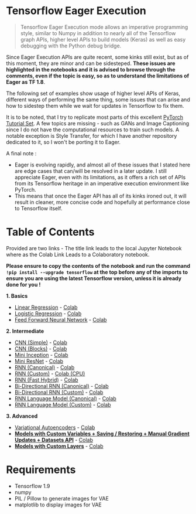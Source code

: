 # Tensorflow Eager Execution

> Tensorflow Eager Execution mode allows an imperative programming style, similar to Numpy in addition to nearly all of the Tensorflow graph APIs, higher level APIs to build models (Keras) as well as easy debugging with the Python debug bridge.

Since Eager Execution APIs are quite recent, some kinks still exist, but as of this moment, they are minor and can be sidesteped. **These issues are highlighted in the notebooks and it is advised to browse through the comments, even if the topic is easy, so as to understand the limitations of Eager as TF 1.8**.

The following set of examples show usage of higher level APIs of Keras, different ways of performing the same thing, some issues that can arise and how to sidestep them while we wait for updates in Tensorflow to fix them.

It is to be noted, that I try to replicate most parts of this excellent [PyTorch Tutorial Set](https://github.com/yunjey/pytorch-tutorial). A few topics are missing - such as GANs and Image Captioning since I do not have the computational resources to train such models. A notable exception is Style Transfer, for which I have another repository dedicated to it, so I won't be porting it to Eager.

A final note : 
- Eager is evolving rapidly, and almost all of these issues that I stated here are edge cases that can/will be resolved in a later update. I still appreciate Eager, even with its limitations, as it offers a rich set of APIs from its Tensorflow heritage in an imperative execution environment like PyTorch. 
- This means that once the Eager API has all of its kinks ironed out, it will result in cleaner, more concise code and hopefully at performance close to Tensorflow itself.

# Table of Contents

Provided are two links - The title link leads to the local Jupyter Notebook where as the Colab Link Leads to a Colaboratory notebook. 

**Please ensure to copy the contents of the notebook and run the command `!pip install --upgrade tensorflow` at the top before any of the imports to ensure you are using the latest Tensorflow version, unless it is already done for you !**

**1. Basics**
  - [Linear Regression](https://github.com/titu1994/tf-eager-examples/blob/master/notebooks/01_linear_regression.ipynb) - [Colab](https://colab.research.google.com/github/titu1994/tf-eager-examples/blob/master/notebooks/01_linear_regression.ipynb#scrollTo=ds1j7EC2ugi_)
  - [Logistic Regression](https://github.com/titu1994/tf-eager-examples/blob/master/notebooks/02_logistic_regression.ipynb) - [Colab](https://colab.research.google.com/github/titu1994/tf-eager-examples/blob/master/notebooks/02_logistic_regression.ipynb)
  - [Feed Forward Neural Network](https://github.com/titu1994/tf-eager-examples/blob/master/notebooks/03_feedforward_network.ipynb) - [Colab](https://colab.research.google.com/github/titu1994/tf-eager-examples/blob/master/notebooks/03_feedforward_network.ipynb)
  
**2. Intermediate**
  - [CNN (Simple)](https://github.com/titu1994/tf-eager-examples/blob/master/notebooks/04_01_cnn.ipynb) - [Colab](https://colab.research.google.com/github/titu1994/tf-eager-examples/blob/master/notebooks/04_01_cnn.ipynb)
  - [CNN (Blocks)](https://github.com/titu1994/tf-eager-examples/blob/master/notebooks/04_02_cnn_block.ipynb) - [Colab](https://colab.research.google.com/github/titu1994/tf-eager-examples/blob/master/notebooks/04_02_cnn_block.ipynb)
  - [Mini Inception](https://github.com/titu1994/tf-eager-examples/blob/master/notebooks/05_inception.ipynb) - [Colab](https://colab.research.google.com/github/titu1994/tf-eager-examples/blob/master/notebooks/05_inception.ipynb)
  - [Mini ResNet](https://github.com/titu1994/tf-eager-examples/blob/master/notebooks/05_resnet.ipynb) - [Colab](https://colab.research.google.com/github/titu1994/tf-eager-examples/blob/master/notebooks/05_resnet.ipynb)
  - [RNN (Canonical)](https://github.com/titu1994/tf-eager-examples/blob/master/notebooks/06_01_rnn.ipynb) - [Colab](https://colab.research.google.com/github/titu1994/tf-eager-examples/blob/master/notebooks/06_01_rnn.ipynb)
  - [RNN (Custom)](https://github.com/titu1994/tf-eager-examples/blob/master/notebooks/06_02_custom_rnn.ipynb) - [Colab (CPU)](https://colab.research.google.com/drive/17mOUhdWhbFAFwRxKiWm5GF5c8_PedsXX)
  - [RNN (Fast Hybrid)](https://github.com/titu1994/tf-eager-examples/blob/master/notebooks/06_03_fast_rnn.ipynb) - [Colab](https://colab.research.google.com/github/titu1994/tf-eager-examples/blob/master/notebooks/06_03_fast_rnn.ipynb)
  - [Bi-Directional RNN (Canonical)](https://github.com/titu1994/tf-eager-examples/blob/master/notebooks/07_01_bidirectional_rnn.ipynb) - [Colab](https://colab.research.google.com/github/titu1994/tf-eager-examples/blob/master/notebooks/07_01_bidirectional_rnn.ipynb)
  - [Bi-Directional RNN (Custom)](https://github.com/titu1994/tf-eager-examples/blob/master/notebooks/07_02_custom_bidirectional_rnn.ipynb) - [Colab](https://colab.research.google.com/drive/1GZ1W35o8XKiQVFH5O2hkNmkfAaogHpay)
  - [RNN Language Model (Canonical)](https://github.com/titu1994/tf-eager-examples/blob/master/notebooks/08_01_rnn_lm.ipynb) - [Colab](https://colab.research.google.com/drive/1uwCsSrg5PLXo6KZgHvZWTK92JGshV0Mq)
  - [RNN Language Model (Custom)](https://github.com/titu1994/tf-eager-examples/blob/master/notebooks/08_02_rnn_lm.ipynb) - [Colab](https://colab.research.google.com/drive/1BiAlvJzZF5whWyLiFAPcj_QO24ScKERW)
  
**3. Advanced**
  - [Variational Autoencoders](https://github.com/titu1994/tf-eager-examples/blob/master/notebooks/09_vae.ipynb) - [Colab](https://colab.research.google.com/github/titu1994/tf-eager-examples/blob/master/notebooks/09_vae.ipynb)
  - [**Models with Custom Variables + Saving / Restoring + Manual Gradient Updates + Datasets API**](https://github.com/titu1994/tf-eager-examples/blob/master/notebooks/10_custom_models.ipynb) - [Colab](https://colab.research.google.com/github/titu1994/tf-eager-examples/blob/master/notebooks/10_custom_models.ipynb)
  - [**Models with Custom Layers**](https://github.com/titu1994/tf-eager-examples/blob/master/notebooks/10_02_custom_layers.ipynb) - [Colab](https://colab.research.google.com/github/titu1994/tf-eager-examples/blob/master/notebooks/10_02_custom_layers.ipynb)
  
  
# Requirements
- Tensorflow 1.9
- numpy
- PIL / Pillow to generate images for VAE
- matplotlib to display images for VAE
